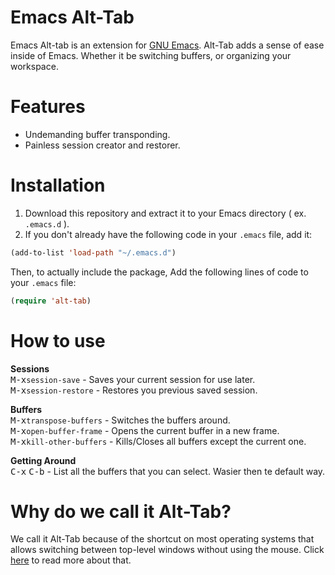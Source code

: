 Emacs Alt-Tab
=======

Emacs Alt-tab is an extension for <a href="http://www.gnu.org/software/emacs/">GNU Emacs</a>. Alt-Tab adds a sense of ease inside of Emacs. Whether it be switching buffers, or organizing your workspace.

Features
=======

- Undemanding buffer transponding.
- Painless session creator and restorer.

Installation
=======

1. Download this repository and extract it to your Emacs directory ( ex. `.emacs.d` ).<br/>
2. If you don't already have the following code in your `.emacs` file, add it:
```lisp
(add-to-list 'load-path "~/.emacs.d")
```
Then, to actually include the package, Add the following lines of code to your `.emacs` file:
```lisp
(require 'alt-tab)
```
How to use
=======

<b>Sessions</b><br/>
<kbd>M-x</kbd>`session-save` - Saves your current session for use later. <br/>
<kbd>M-x</kbd>`session-restore` - Restores you previous saved session.

<b>Buffers</b><br/>
<kbd>M-x</kbd>`transpose-buffers` - Switches the buffers around. <br/>
<kbd>M-x</kbd>`open-buffer-frame` - Opens the current buffer in a new frame. <br/>
<kbd>M-x</kbd>`kill-other-buffers` - Kills/Closes all buffers except the current one.

<b>Getting Around</b><br/>
<kbd>C-x</kbd> <kbd>C-b</kbd> - List all the buffers that you can select. Wasier then te default way.<br/>

Why do we call it Alt-Tab?
=======

We call it Alt-Tab because of the shortcut on most operating systems that allows switching between top-level windows without using the mouse. Click <a href="http://en.wikipedia.org/wiki/Alt-Tab">here</a> to read more about that.
